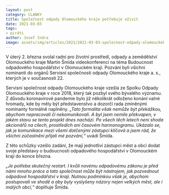 ```yaml
---
layout: post
category: CLANKY
title: Společnost odpady Olomouckého kraje potřebuje oživit
date: 2021-03-03
tags: 
- piráti
author: Josef Indra
image: assets/img/articles/2021/2021-03-03-spolecnost-odpady-olomouckeho-kraje-potrebuje-ozivit.jpg  #751x422 pixelu
---
```

V úterý 2. března svolal radní pro životní prostředí, odpady a zemědělství Olomouckého kraje Martin Šmída videokonferenci na téma Budoucnost odpadového hospodářství v Olomouckém kraji. Pozváni byli všichni nominanti do orgánů Servisní společnosti odpady Olomouckého kraje a. s., kterých je v současnosti 22.  

Servisní společnost odpady Olomouckého kraje vzešla ze Spolku Odpady Olomouckého kraje v roce 2018, který tak pozbyl svého bývalého významu. Z důvodu koronavirové pandemie bylo již několikrát odloženo konání valné hromady, kde by měly být představenstvo a dozorčí rada zmíněnými nominanty formálně naplněny.  *„Tato formalita však nemůže být překážkou, abychom nepracovali či nekomunikovali. A byl jsem nemile překvapen, v jakém stavu se tento projekt dnes nachází. Po všech těch letech není shoda akcionářů na cílech, prostředích ani časovém harmonogramu. Ukázalo se, jak je komunikace mezi všemi dotčenými zástupci klíčová a jsem rád, že všichni zúčastnění přijali mé pozvání,“* uvádí Šmída.  

Z této schůzky vzešlo zadání, že mají jednotliví zástupci měst a obcí dodat svoje představy o budoucnosti odpadového hospodářství v Olomouckém kraji do konce března.   

*„Je potřeba skutečný restart. I kvůli novému odpadovému zákonu je před námi mnoho práce a tato společnost může být nástrojem, jak pozvednout odpadové hospodářství v kraji. Nutnou podmínkou však je, abychom postupovali ve shodě a aby byly vyslyšeny názory nejen velkých měst, ale i malých obcí,“* doplňuje Šmída.
